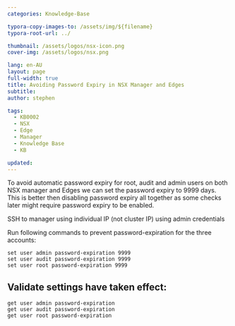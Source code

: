 ```yaml
---
categories: Knowledge-Base

typora-copy-images-to: /assets/img/${filename}
typora-root-url: ../

thumbnail: /assets/logos/nsx-icon.png
cover-img: /assets/logos/nsx.png

lang: en-AU
layout: page
full-width: true
title: Avoiding Password Expiry in NSX Manager and Edges
subtitle: 
author: stephen

tags: 
  - KB0002
  - NSX
  - Edge
  - Manager
  - Knowledge Base
  - KB

updated: 
---
```


To avoid automatic password expiry for root, audit and admin users on both NSX manager and Edges we can set the password expiry to 9999 days. This is better then disabling password expiry all together as some checks later might require password expiry to be enabled.

SSH to manager using individual IP (not cluster IP) using admin credentials


Run following commands to prevent password-expiration for the three accounts:

```
set user admin password-expiration 9999
set user audit password-expiration 9999
set user root password-expiration 9999
```

## Validate settings have taken effect:

```
get user admin password-expiration
get user audit password-expiration
get user root password-expiration
```

